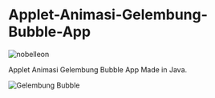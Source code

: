 # Applet-Animasi-Gelembung-Bubble-App

<p align="left"> <img src="https://komarev.com/ghpvc/?username=Nobelleon&label=Profile%20views&color=0e75b6&style=flat" alt="nobelleon" /> </p>

Applet Animasi Gelembung Bubble App Made in Java.

![Gelembung Bubble](https://github.com/nobelleon/Applet-Animasi-Gelembung-Bubble-App/assets/76748114/e1546ff6-1ab3-4a55-b6e2-b741b319849b)
